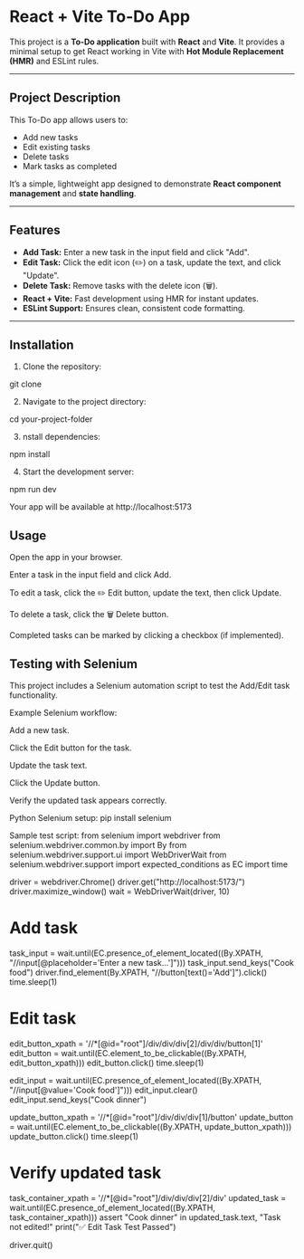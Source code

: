 # React + Vite To-Do App

This project is a **To-Do application** built with **React** and **Vite**. It provides a minimal setup to get React working in Vite with **Hot Module Replacement (HMR)** and ESLint rules.

---

## Project Description

This To-Do app allows users to:

- Add new tasks  
- Edit existing tasks  
- Delete tasks  
- Mark tasks as completed  

It’s a simple, lightweight app designed to demonstrate **React component management** and **state handling**.

---

## Features

- **Add Task:** Enter a new task in the input field and click "Add".  
- **Edit Task:** Click the edit icon (✏️) on a task, update the text, and click "Update".  
- **Delete Task:** Remove tasks with the delete icon (🗑️).  
- **React + Vite:** Fast development using HMR for instant updates.  
- **ESLint Support:** Ensures clean, consistent code formatting.  

---

## Installation

1. Clone the repository:

git clone <your-repo-url>

2. Navigate to the project directory:

cd your-project-folder

3. nstall dependencies:

npm install

4. Start the development server:

npm run dev

Your app will be available at http://localhost:5173

## Usage 

Open the app in your browser.

Enter a task in the input field and click Add.

To edit a task, click the ✏️ Edit button, update the text, then click Update.

To delete a task, click the 🗑️ Delete button.

Completed tasks can be marked by clicking a checkbox (if implemented).

## Testing with Selenium

This project includes a Selenium automation script to test the Add/Edit task functionality.

Example Selenium workflow:

Add a new task.

Click the Edit button for the task.

Update the task text.

Click the Update button.

Verify the updated task appears correctly.

Python Selenium setup: pip install selenium

Sample test script:
from selenium import webdriver
from selenium.webdriver.common.by import By
from selenium.webdriver.support.ui import WebDriverWait
from selenium.webdriver.support import expected_conditions as EC
import time

driver = webdriver.Chrome()
driver.get("http://localhost:5173/")
driver.maximize_window()
wait = WebDriverWait(driver, 10)

# Add task
task_input = wait.until(EC.presence_of_element_located((By.XPATH, "//input[@placeholder='Enter a new task...']")))
task_input.send_keys("Cook food")
driver.find_element(By.XPATH, "//button[text()='Add']").click()
time.sleep(1)

# Edit task
edit_button_xpath = '//*[@id="root"]/div/div/div[2]/div/div/button[1]'
edit_button = wait.until(EC.element_to_be_clickable((By.XPATH, edit_button_xpath)))
edit_button.click()
time.sleep(1)

edit_input = wait.until(EC.presence_of_element_located((By.XPATH, "//input[@value='Cook food']")))
edit_input.clear()
edit_input.send_keys("Cook dinner")

update_button_xpath = '//*[@id="root"]/div/div/div[1]/button'
update_button = wait.until(EC.element_to_be_clickable((By.XPATH, update_button_xpath)))
update_button.click()
time.sleep(1)

# Verify updated task
task_container_xpath = '//*[@id="root"]/div/div/div[2]/div'
updated_task = wait.until(EC.presence_of_element_located((By.XPATH, task_container_xpath)))
assert "Cook dinner" in updated_task.text, "Task not edited!"
print("✅ Edit Task Test Passed")

driver.quit()
